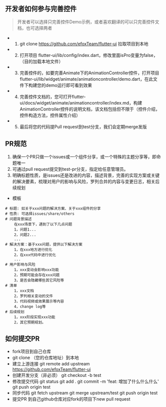 ## 开发者如何参与完善控件
> 开发者可以选择只完善控件Demo示例，或者喜欢翻译的可以只完善控件文档，也可选择两者

* 1. git clone https://github.com/efoxTeam/flutter-ui 拉取项目到本地
* 2. 打开项目 flutter-ui/lib/config/index.dart，修改里面isPro变量为false，（目的加载本地文件）
* 3. 完善控件的，如要完善Animate下的AnimationController控件，打开项目 flutter-ui/lib/widget/animate/animationcontroller/demo.dart，在此文件下构建您的demo运行即可看到效果
* 4. 完善控件文档的，您可打开flutter-ui/docs/widget/animate/animationcontroller/index.md，构建AnimationController控件的说明文档，该文档包括但不限于（控件介绍，控件构造方法，控件属性介绍）
* 5. 最后将您的代码提Pull request到test分支，我们会定期merge发版

## PR规范
1. 确保一个PR只做一个issues或一个组件分享，或一个特殊的主题分享等，即命题唯一
2. 可通过pull request提交到test-pr分支，指定给任意管理员。
3. 明确标题性质，是issues还是改进的内容，描述背景，完善的实现方案或关键的解决要素，梳理对用户的影响与风险，罗列合并的内容与变更日志，相关后续规划
* 模板
```
# 标题: 如关于xxx问题的解决方案、关于xxx组件的分享
# 性质: 可选择issues/share/others
# 问题背景描述
    在xxx场景下，遇到了以下几点问题
    1，问题1...
    2，问题2...
    ...
# 解决方案：基于xxx问题，提供以下解决方案
    1，在xxx地方进行优化
    2，在xxx代码中进行优化
    ...
# 用户影响与风险
    1，xxx变动会影响xxx功能
    2，预期可能会存在xxx问题
    3，是否会隐藏哪些其它风险等
# 清单
    1，xxx文档
    2，罗列相关变动的文件
    3，代码视频或效果展示等内容
    4，change log等
# 后续规划
    1，xxx阶段实现xxx功能
    2，其它预期规划。
```
## 如何提交PR
* fork项目到自己仓库
* git clone （您的仓库地址）到本地
* 建立上游连接
    git remote add upstream https://github.com/efoxTeam/flutter-ui
* 创建开发分支（非必须）
    git checkout -b test
* 修改提交代码
    git status
    git add .
    git commit -m 'feat: 增加了什么什么什么'
    git push origin test
* 同步代码
    git fetch upstream
    git merge upstream/test
    git push origin test
* 提交PR
    到自己github仓库对应fork的项目下new pull request

